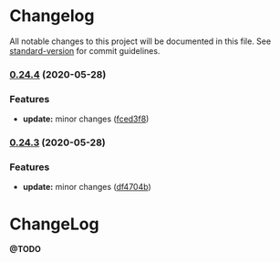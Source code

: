 # Changelog

All notable changes to this project will be documented in this file. See [standard-version](https://github.com/conventional-changelog/standard-version) for commit guidelines.

### [0.24.4](https://github.com/mgcrea/redux-rest-resource/compare/v0.24.3...v0.24.4) (2020-05-28)


### Features

* **update:** minor changes ([fced3f8](https://github.com/mgcrea/redux-rest-resource/commit/fced3f8deb4018777e6acc39a2671613c2d5484c))

### [0.24.3](https://github.com/mgcrea/redux-rest-resource/compare/v0.24.2...v0.24.3) (2020-05-28)


### Features

* **update:** minor changes ([df4704b](https://github.com/mgcrea/redux-rest-resource/commit/df4704b24cbff3265e65d010e4f1c068ff12054a))

# ChangeLog

**@TODO**

